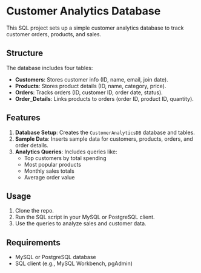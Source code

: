 # Customer Analytics Database

This SQL project sets up a simple customer analytics database to track customer orders, products, and sales.

## Structure

The database includes four tables:
- **Customers**: Stores customer info (ID, name, email, join date).
- **Products**: Stores product details (ID, name, category, price).
- **Orders**: Tracks orders (ID, customer ID, order date, status).
- **Order_Details**: Links products to orders (order ID, product ID, quantity).

## Features

1. **Database Setup**: Creates the `CustomerAnalyticsDB` database and tables.
2. **Sample Data**: Inserts sample data for customers, products, orders, and order details.
3. **Analytics Queries**: Includes queries like:
   - Top customers by total spending
   - Most popular products
   - Monthly sales totals
   - Average order value

## Usage

1. Clone the repo.
2. Run the SQL script in your MySQL or PostgreSQL client.
3. Use the queries to analyze sales and customer data.

## Requirements

- MySQL or PostgreSQL database
- SQL client (e.g., MySQL Workbench, pgAdmin)
